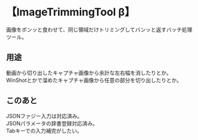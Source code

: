 # 【ImageTrimmingTool β】

画像をボンッと食わせて、同じ領域だけトリミングしてバンッと返すバッチ処理ツール。

## 用途

動画から切り出したキャプチャ画像から余計な左右幅を消したりとか。  
WinShotとかで溜めたキャプチャ画像から任意の部分を切り出したりとか。

## このあと

JSONファジー入力は対応済み。  
JSONパラメータの辞書登録対応済み。  
Tabキーでの入力補完がしたい。
